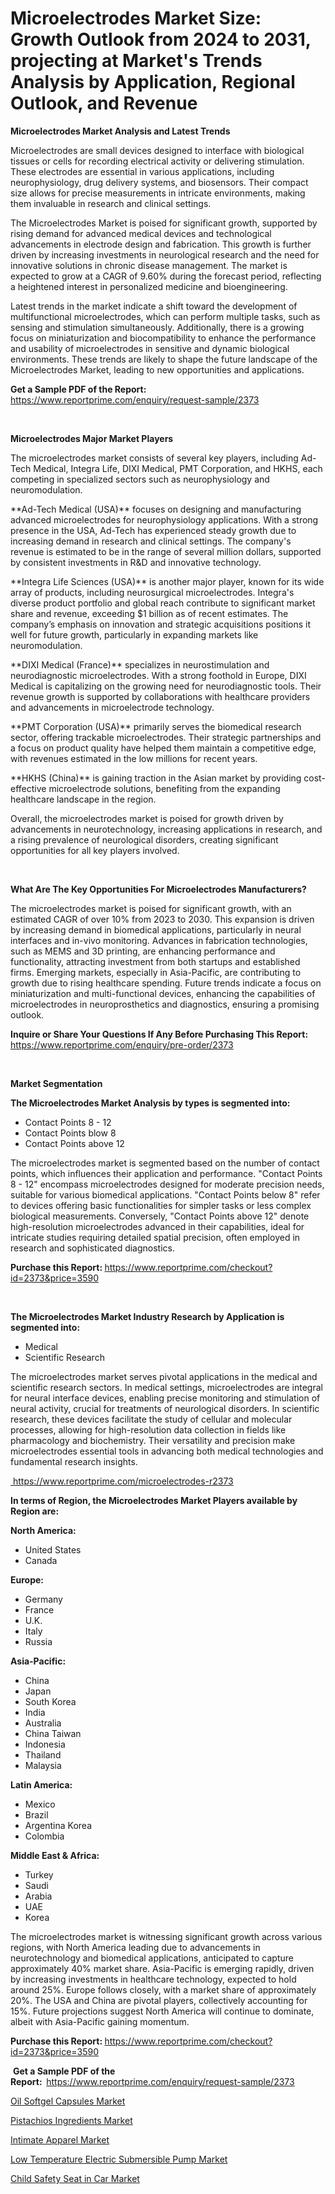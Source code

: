 <p><h1>Microelectrodes Market Size: Growth Outlook from 2024 to 2031, projecting at Market's Trends Analysis by Application, Regional Outlook, and Revenue</h1></p><p><strong>Microelectrodes Market Analysis and Latest Trends</strong></p>
<p><p>Microelectrodes are small devices designed to interface with biological tissues or cells for recording electrical activity or delivering stimulation. These electrodes are essential in various applications, including neurophysiology, drug delivery systems, and biosensors. Their compact size allows for precise measurements in intricate environments, making them invaluable in research and clinical settings.</p><p>The Microelectrodes Market is poised for significant growth, supported by rising demand for advanced medical devices and technological advancements in electrode design and fabrication. This growth is further driven by increasing investments in neurological research and the need for innovative solutions in chronic disease management. The market is expected to grow at a CAGR of 9.60% during the forecast period, reflecting a heightened interest in personalized medicine and bioengineering.</p><p>Latest trends in the market indicate a shift toward the development of multifunctional microelectrodes, which can perform multiple tasks, such as sensing and stimulation simultaneously. Additionally, there is a growing focus on miniaturization and biocompatibility to enhance the performance and usability of microelectrodes in sensitive and dynamic biological environments. These trends are likely to shape the future landscape of the Microelectrodes Market, leading to new opportunities and applications.</p></p>
<p><strong>Get a Sample PDF of the Report:&nbsp;</strong> <a href="https://www.reportprime.com/enquiry/request-sample/2373">https://www.reportprime.com/enquiry/request-sample/2373</a></p>
<p>&nbsp;</p>
<p><strong>Microelectrodes Major Market Players</strong></p>
<p><p>The microelectrodes market consists of several key players, including Ad-Tech Medical, Integra Life, DIXI Medical, PMT Corporation, and HKHS, each competing in specialized sectors such as neurophysiology and neuromodulation.</p><p>**Ad-Tech Medical (USA)** focuses on designing and manufacturing advanced microelectrodes for neurophysiology applications. With a strong presence in the USA, Ad-Tech has experienced steady growth due to increasing demand in research and clinical settings. The company's revenue is estimated to be in the range of several million dollars, supported by consistent investments in R&D and innovative technology.</p><p>**Integra Life Sciences (USA)** is another major player, known for its wide array of products, including neurosurgical microelectrodes. Integra's diverse product portfolio and global reach contribute to significant market share and revenue, exceeding $1 billion as of recent estimates. The company’s emphasis on innovation and strategic acquisitions positions it well for future growth, particularly in expanding markets like neuromodulation.</p><p>**DIXI Medical (France)** specializes in neurostimulation and neurodiagnostic microelectrodes. With a strong foothold in Europe, DIXI Medical is capitalizing on the growing need for neurodiagnostic tools. Their revenue growth is supported by collaborations with healthcare providers and advancements in microelectrode technology.</p><p>**PMT Corporation (USA)** primarily serves the biomedical research sector, offering trackable microelectrodes. Their strategic partnerships and a focus on product quality have helped them maintain a competitive edge, with revenues estimated in the low millions for recent years.</p><p>**HKHS (China)** is gaining traction in the Asian market by providing cost-effective microelectrode solutions, benefiting from the expanding healthcare landscape in the region. </p><p>Overall, the microelectrodes market is poised for growth driven by advancements in neurotechnology, increasing applications in research, and a rising prevalence of neurological disorders, creating significant opportunities for all key players involved.</p></p>
<p>&nbsp;</p>
<p><strong>What Are The Key Opportunities For Microelectrodes Manufacturers?</strong></p>
<p><p>The microelectrodes market is poised for significant growth, with an estimated CAGR of over 10% from 2023 to 2030. This expansion is driven by increasing demand in biomedical applications, particularly in neural interfaces and in-vivo monitoring. Advances in fabrication technologies, such as MEMS and 3D printing, are enhancing performance and functionality, attracting investment from both startups and established firms. Emerging markets, especially in Asia-Pacific, are contributing to growth due to rising healthcare spending. Future trends indicate a focus on miniaturization and multi-functional devices, enhancing the capabilities of microelectrodes in neuroprosthetics and diagnostics, ensuring a promising outlook.</p></p>
<p><strong>Inquire or Share Your Questions If Any Before Purchasing This Report:</strong> <a href="https://www.reportprime.com/enquiry/pre-order/2373">https://www.reportprime.com/enquiry/pre-order/2373</a></p>
<p>&nbsp;</p>
<p><strong>Market Segmentation</strong></p>
<p><strong>The Microelectrodes Market Analysis by types is segmented into:</strong></p>
<p><ul><li>Contact Points 8 - 12</li><li>Contact Points blow 8</li><li>Contact Points above 12</li></ul></p>
<p><p>The microelectrodes market is segmented based on the number of contact points, which influences their application and performance. "Contact Points 8 - 12" encompass microelectrodes designed for moderate precision needs, suitable for various biomedical applications. "Contact Points below 8" refer to devices offering basic functionalities for simpler tasks or less complex biological measurements. Conversely, "Contact Points above 12" denote high-resolution microelectrodes advanced in their capabilities, ideal for intricate studies requiring detailed spatial precision, often employed in research and sophisticated diagnostics.</p></p>
<p><strong>Purchase this Report:&nbsp;</strong><a href="https://www.reportprime.com/checkout?id=2373&price=3590">https://www.reportprime.com/checkout?id=2373&price=3590</a></p>
<p>&nbsp;</p>
<p><strong>The Microelectrodes Market Industry Research by Application is segmented into:</strong></p>
<p><ul><li>Medical</li><li>Scientific Research</li></ul></p>
<p><p>The microelectrodes market serves pivotal applications in the medical and scientific research sectors. In medical settings, microelectrodes are integral for neural interface devices, enabling precise monitoring and stimulation of neural activity, crucial for treatments of neurological disorders. In scientific research, these devices facilitate the study of cellular and molecular processes, allowing for high-resolution data collection in fields like pharmacology and biochemistry. Their versatility and precision make microelectrodes essential tools in advancing both medical technologies and fundamental research insights.</p></p>
<p><a href="https://www.reportprime.com/microelectrodes-r2373">&nbsp;https://www.reportprime.com/microelectrodes-r2373</a></p>
<p><strong>In terms of Region, the Microelectrodes Market Players available by Region are:</strong></p>
<p>
    <p> <strong> North America: </strong>
        <ul>
            <li>United States</li>
            <li>Canada</li>
        </ul>
        </p> 
    <p> <strong> Europe: </strong>
        <ul>
            <li>Germany</li>
            <li>France</li>
            <li>U.K.</li>
            <li>Italy</li>
            <li>Russia</li>
        </ul>
        </p> 
    <p> <strong> Asia-Pacific: </strong>
        <ul>
            <li>China</li>
            <li>Japan</li>
            <li>South Korea</li>
            <li>India</li>
            <li>Australia</li>
            <li>China Taiwan</li>
            <li>Indonesia</li>
            <li>Thailand</li>
            <li>Malaysia</li>
        </ul>
        </p> 
    <p> <strong> Latin America: </strong>
        <ul>
            <li>Mexico</li>
            <li>Brazil</li>
            <li>Argentina Korea</li>
            <li>Colombia</li>
        </ul>
        </p> 
    <p> <strong> Middle East & Africa: </strong>
        <ul>
            <li>Turkey</li>
            <li>Saudi</li>
            <li>Arabia</li>
            <li>UAE</li>
            <li>Korea</li>
        </ul>
    </p>
    </p>
<p><p>The microelectrodes market is witnessing significant growth across various regions, with North America leading due to advancements in neurotechnology and biomedical applications, anticipated to capture approximately 40% market share. Asia-Pacific is emerging rapidly, driven by increasing investments in healthcare technology, expected to hold around 25%. Europe follows closely, with a market share of approximately 20%. The USA and China are pivotal players, collectively accounting for 15%. Future projections suggest North America will continue to dominate, albeit with Asia-Pacific gaining momentum.</p></p>
<p><strong>Purchase this Report: </strong><a href="https://www.reportprime.com/checkout?id=2373&price=3590">https://www.reportprime.com/checkout?id=2373&price=3590</a></p>
<p>&nbsp;<strong>Get a Sample PDF of the Report:&nbsp;&nbsp;</strong><a href="https://www.reportprime.com/enquiry/request-sample/2373">https://www.reportprime.com/enquiry/request-sample/2373</a></p>
<p><strong></strong></p>
<p><p><a href="https://medium.com/@paullawrence644/future-trends-in-global-oil-softgel-capsules-market-market-insights-and-analysis-from-2024-to-2031-65c410bbb991">Oil Softgel Capsules Market</a></p><p><a href="https://www.linkedin.com/pulse/global-pistachios-ingredients-industry-types-applications-dih8f?trackingId=BGZjetosRSmJ5ePTGmfz7g%3D%3D">Pistachios Ingredients Market</a></p><p><a href="https://www.linkedin.com/pulse/intimate-apparel-market-overview-regional-outlook-competitive-9mc7f?trackingId=LQ0309PTRQCoPh3bipNnIQ%3D%3D">Intimate Apparel Market</a></p><p><a href="https://medium.com/@paullawrence644/global-low-temperature-electric-submersible-pump-market-opportunities-and-forecast-for-period-from-6f97831ccb50?postPublishedType=initial">Low Temperature Electric Submersible Pump Market</a></p><p><a href="https://issuu.com/reportprime-2/docs/child-safety-seat-in-car-market-siz_58437698d94eaa">Child Safety Seat in Car Market</a></p></p>